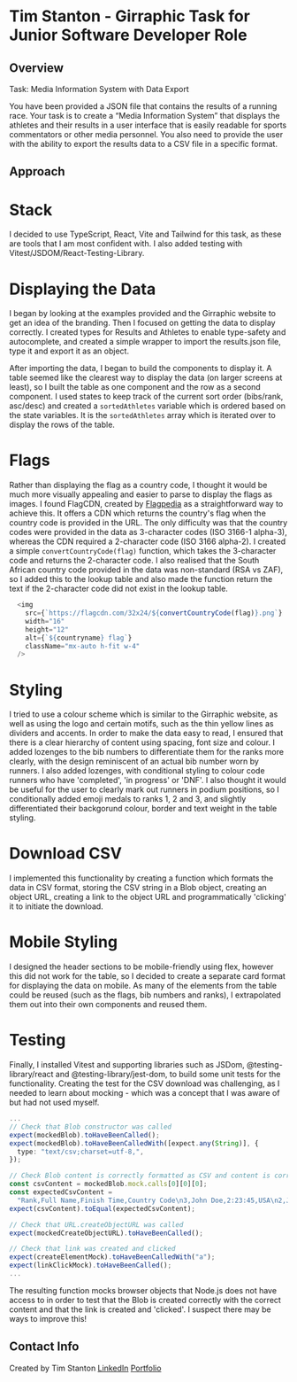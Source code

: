 # Tim Stanton - Girraphic Task for Junior Software Developer Role

## Overview

Task: Media Information System with Data Export

You have been provided a JSON file that contains the results of a running race. Your task is to create a “Media Information System” that displays the athletes and their results in a user interface that is easily readable for sports commentators or other media personnel. You also need to provide the user with the ability to export the results data to a CSV file in a specific format.

## Approach

# Stack

I decided to use TypeScript, React, Vite and Tailwind for this task, as these are tools that I am most confident with. I also added testing with Vitest/JSDOM/React-Testing-Library.

# Displaying the Data

I began by looking at the examples provided and the Girraphic website to get an idea of the branding. Then I focused on getting the data to display correctly. I created types for Results and Athletes to enable type-safety and autocomplete, and created a simple wrapper to import the results.json file, type it and export it as an object.

After importing the data, I began to build the components to display it. A table seemed like the clearest way to display the data (on larger screens at least), so I built the table as one component and the row as a second component. I used states to keep track of the current sort order (bibs/rank, asc/desc) and created a `sortedAthletes` variable which is ordered based on the state variables. It is the `sortedAthletes` array which is iterated over to display the rows of the table.

# Flags

Rather than displaying the flag as a country code, I thought it would be much more visually appealing and easier to parse to display the flags as images. I found FlagCDN, created by [Flagpedia](https://flagpedia.net) as a straightforward way to achieve this. It offers a CDN which returns the country's flag when the country code is provided in the URL. The only difficulty was that the country codes were provided in the data as 3-character codes (ISO 3166-1 alpha-3), whereas the CDN required a 2-character code (ISO 3166 alpha-2). I created a simple `convertCountryCode(flag)` function, which takes the 3-character code and returns the 2-character code. I also realised that the South African country code provided in the data was non-standard (RSA vs ZAF), so I added this to the lookup table and also made the function return the text if the 2-character code did not exist in the lookup table.

```ts
  <img
    src={`https://flagcdn.com/32x24/${convertCountryCode(flag)}.png`}
    width="16"
    height="12"
    alt={`${countryname} flag`}
    className="mx-auto h-fit w-4"
  />
```

# Styling

I tried to use a colour scheme which is similar to the Girraphic website, as well as using the logo and certain motifs, such as the thin yellow lines as dividers and accents. In order to make the data easy to read, I ensured that there is a clear hierarchy of content using spacing, font size and colour. I added lozenges to the bib numbers to differentiate them for the ranks more clearly, with the design reminiscent of an actual bib number worn by runners. I also added lozenges, with conditional styling to colour code runners who have 'completed', 'in progress' or 'DNF'. I also thought it would be useful for the user to clearly mark out runners in podium positions, so I conditionally added emoji medals to ranks 1, 2 and 3, and slightly differentiated their backgorund colour, border and text weight in the table styling.

# Download CSV

I implemented this functionality by creating a function which formats the data in CSV format, storing the CSV string in a Blob object, creating an object URL, creating a link to the object URL and programmatically 'clicking' it to initiate the download.

# Mobile Styling

I designed the header sections to be mobile-friendly using flex, however this did not work for the table, so I decided to create a separate card format for displaying the data on mobile. As many of the elements from the table could be reused (such as the flags, bib numbers and ranks), I extrapolated them out into their own components and reused them.

# Testing

Finally, I installed Vitest and supporting libraries such as JSDom, @testing-library/react and @testing-library/jest-dom, to build some unit tests for the functionality. Creating the test for the CSV download was challenging, as I needed to learn about mocking - which was a concept that I was aware of but had not used myself.

```ts
...
// Check that Blob constructor was called
expect(mockedBlob).toHaveBeenCalled();
expect(mockedBlob).toHaveBeenCalledWith([expect.any(String)], {
  type: "text/csv;charset=utf-8,",
});

// Check Blob content is correctly formatted as CSV and content is correct
const csvContent = mockedBlob.mock.calls[0][0][0];
const expectedCsvContent =
  "Rank,Full Name,Finish Time,Country Code\n3,John Doe,2:23:45,USA\n2,Jane Doe,1:23:45,GBR\n1,Mary Shelley,1:19:58,DEU\n";
expect(csvContent).toEqual(expectedCsvContent);

// Check that URL.createObjectURL was called
expect(mockedCreateObjectURL).toHaveBeenCalled();

// Check that link was created and clicked
expect(createElementMock).toHaveBeenCalledWith("a");
expect(linkClickMock).toHaveBeenCalled();
...
```

The resulting function mocks browser objects that Node.js does not have access to in order to test that the Blob is created correctly with the correct content and that the link is created and 'clicked'. I suspect there may be ways to improve this!

## Contact Info

Created by Tim Stanton
[LinkedIn](https://www.linkedin.com/in/thstanton/)
[Portfolio](https://www.tim-stanton.dev/)
